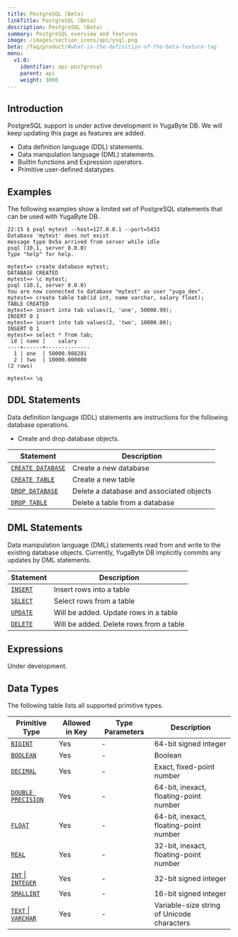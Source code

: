 ```yaml
---
title: PostgreSQL (Beta)
linkTitle: PostgreSQL (Beta)
description: PostgreSQL (Beta)
summary: PostgreSQL overview and features
image: /images/section_icons/api/ysql.png
beta: /faq/product/#what-is-the-definition-of-the-beta-feature-tag
menu:
  v1.0:
    identifier: api-postgresql
    parent: api
    weight: 3000
---
```


## Introduction
PostgreSQL support is under active development in YugaByte DB. We will keep updating this page as features are added.

- Data definition language (DDL) statements.
- Data manipulation language (DML) statements.
- Builtin functions and Expression operators.
- Primitive user-defined datatypes.

## Examples
The following examples show a limited set of PostgreSQL statements that can be used with YugaByte DB.

```
22:15 $ psql mytest --host=127.0.0.1 --port=5433
Database 'mytest' does not exist
message type 0x5a arrived from server while idle
psql (10.1, server 0.0.0)
Type "help" for help.

mytest=> create database mytest;
DATABASE CREATED
mytest=> \c mytest;
psql (10.1, server 0.0.0)
You are now connected to database "mytest" as user "yuga_dev".
mytest=> create table tab(id int, name varchar, salary float);
TABLE CREATED
mytest=> insert into tab values(1, 'one', 50000.99);
INSERT 0 1
mytest=> insert into tab values(2, 'two', 10000.00);
INSERT 0 1
mytest=> select * from tab;
 id | name |    salary    
----+------+--------------
  1 | one  | 50000.988281
  2 | two  | 10000.000000
(2 rows)

mytest=> \q
```

## DDL Statements
Data definition language (DDL) statements are instructions for the following database operations.

- Create and drop database objects.

Statement | Description |
----------|-------------|
[`CREATE DATABASE`](../ddl_create_database) | Create a new database |
[`CREATE TABLE`](../ddl_create_table) | Create a new table |
[`DROP DATABASE`](../ddl_drop_database) | Delete a database and associated objects |
[`DROP TABLE`](../ddl_drop_table) | Delete a table from a database |

## DML Statements
Data manipulation language (DML) statements read from and write to the existing database objects. Currently, YugaByte DB implicitly commits any updates by DML statements.

Statement | Description |
----------|-------------|
[`INSERT`](../dml_insert) | Insert rows into a table |
[`SELECT`](../dml_select) | Select rows from a table |
[`UPDATE`](../dml_update) | Will be added. Update rows in a table |
[`DELETE`](../dml_delete) | Will be added. Delete rows from a table |

## Expressions
Under development.

## Data Types
The following table lists all supported primitive types.

Primitive Type | Allowed in Key | Type Parameters | Description |
---------------|----------------|-----------------|-------------|
[`BIGINT`](../type_int) | Yes | - | 64-bit signed integer |
[`BOOLEAN`](../type_bool) | Yes | - | Boolean |
[`DECIMAL`](../type_number) | Yes | - | Exact, fixed-point number |
[`DOUBLE PRECISION`](../type_number) | Yes | - | 64-bit, inexact, floating-point number |
[`FLOAT`](../type_number) | Yes | - | 64-bit, inexact, floating-point number |
[`REAL`](../type_number) | Yes | - | 32-bit, inexact, floating-point number |
[`INT` &#124; `INTEGER`](../type_int) | Yes | - | 32-bit signed integer |
[`SMALLINT`](../type_int) | Yes | - | 16-bit signed integer |
[`TEXT` &#124; `VARCHAR`](../type_text) | Yes | - | Variable-size string of Unicode characters |
